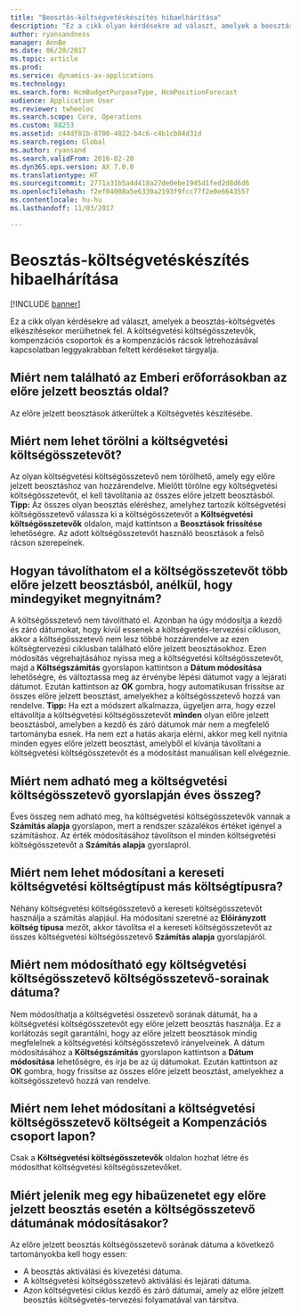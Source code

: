 ```yaml
---
title: "Beosztás-költségvetéskészítés hibaelhárítása"
description: "Ez a cikk olyan kérdésekre ad választ, amelyek a beosztás-költségvetés elkészítésekor merülhetnek fel. A költségvetési költségösszetevők, kompenzációs csoportok és a kompenzációs rácsok létrehozásával kapcsolatban leggyakrabban feltett kérdéseket tárgyalja."
author: ryansandness
manager: AnnBe
ms.date: 06/20/2017
ms.topic: article
ms.prod: 
ms.service: dynamics-ax-applications
ms.technology: 
ms.search.form: HcmBudgetPurposeType, HcmPositionForecast
audience: Application User
ms.reviewer: twheeloc
ms.search.scope: Core, Operations
ms.custom: 88253
ms.assetid: c44df01b-8700-4022-b4c6-c4b1cb84d31d
ms.search.region: Global
ms.author: ryansand
ms.search.validFrom: 2016-02-28
ms.dyn365.ops.version: AX 7.0.0
ms.translationtype: HT
ms.sourcegitcommit: 2771a31b5a4d418a27de0ebe1945d1fed2d8d6d6
ms.openlocfilehash: f2ef04008a5e6339a2193f9fcc77f2e0e6643557
ms.contentlocale: hu-hu
ms.lasthandoff: 11/03/2017

---
```


# <a name="position-budgeting-troubleshooting"></a>Beosztás-költségvetéskészítés hibaelhárítása

[!INCLUDE [banner](../includes/banner.md)]

Ez a cikk olyan kérdésekre ad választ, amelyek a beosztás-költségvetés elkészítésekor merülhetnek fel. A költségvetési költségösszetevők, kompenzációs csoportok és a kompenzációs rácsok létrehozásával kapcsolatban leggyakrabban feltett kérdéseket tárgyalja. 

<a name="why-cant-i-find-the-forecast-position-page-in-human-resources"></a>Miért nem található az Emberi erőforrásokban az előre jelzett beosztás oldal?
---------------------------------------------------------------

Az előre jelzett beosztások átkerültek a Költségvetés készítésébe.

## <a name="why-cant-i-delete-a-budget-cost-element"></a>Miért nem lehet törölni a költségvetési költségösszetevőt?
Az olyan költségvetési költségösszetevő nem törölhető, amely egy előre jelzett beosztáshoz van hozzárendelve. Mielőtt törölne egy költségvetési költségösszetevőt, el kell távolítania az összes előre jelzett beosztásból. **Tipp:** Az összes olyan beosztás eléréshez, amelyhez tartozik költségvetési költségösszetevő válassza ki a költségösszetevőt a **Költségvetési költségösszetevők** oldalon, majd kattintson a **Beosztások frissítése** lehetőségre. Az adott költségösszetevőt használó beosztások a felső rácson szerepelnek.

## <a name="how-can-i-remove-a-cost-element-from-multiple-forecast-positions-without-opening-each-one"></a>Hogyan távolíthatom el a költségösszetevőt több előre jelzett beosztásból, anélkül, hogy mindegyiket megnyitnám?
A költségösszetevő nem távolítható el. Azonban ha úgy módosítja a kezdő és záró dátumokat, hogy kívül essenek a költségvetés-tervezési cikluson, akkor a költségösszetevő nem lesz többé hozzárendelve az ezen költségtervezési ciklusban található előre jelzett beosztásokhoz. Ezen módosítás végrehajtásához nyissa meg a költségvetési költségösszetevőt, majd a **Költségszámítás** gyorslapon kattintson a **Dátum módosítása** lehetőségre, és változtassa meg az érvénybe lépési dátumot vagy a lejárati dátumot. Ezután kattintson az **OK** gombra, hogy automatikusan frissítse az összes előre jelzett beosztást, amelyekhez a költségösszetevő hozzá van rendelve. **Tipp:** Ha ezt a módszert alkalmazza, ügyeljen arra, hogy ezzel eltávolítja a költségvetési költségösszetevőt **minden** olyan előre jelzett beosztásból, amelyben a kezdő és záró dátumok már nem a megfelelő tartományba esnek. Ha nem ezt a hatás akarja elérni, akkor meg kell nyitnia minden egyes előre jelzett beosztást, amelyből el kívánja távolítani a költségvetési költségösszetevőt és a módosítást manuálisan kell elvégeznie.

## <a name="why-cant-i-enter-an-annual-amount-on-the-cost-calculation-fasttab-for-the-budget-cost-element"></a>Miért nem adható meg a költségvetési költségösszetevő gyorslapján éves összeg?
Éves összeg nem adható meg, ha költségvetési költségösszetevők vannak a **Számítás alapja** gyorslapon, mert a rendszer százalékos értéket igényel a számításhoz. Az érték módosításához távolítson el minden költségvetési költségösszetevőt a **Számítás alapja** gyorslapról.

## <a name="why-cant-i-change-the-budget-cost-type-from-earning-to-another-budget-cost-type"></a>Miért nem lehet módosítani a kereseti költségvetési költségtípust más költségtípusra?
Néhány költségvetési költségösszetevő a kereseti költségösszetevőt használja a számítás alapjául. Ha módosítani szeretné az **Előirányzott költség típusa** mezőt, akkor távolítsa el a kereseti költségösszetevőt az összes költségvetési költségösszetevő **Számítás alapja** gyorslapjáról.

## <a name="why-cant-i-change-the-date-on-budget-cost-element-lines-for-a-budget-cost-element"></a>Miért nem módosítható egy költségvetési költségösszetevő költségösszetevő-sorainak dátuma?
Nem módosíthatja a költségvetési összetevő sorának dátumát, ha a költségvetési költségösszetevőt egy előre jelzett beosztás használja. Ez a korlátozás segít garantálni, hogy az előre jelzett beosztások mindig megfelelnek a költségvetési költségösszetevő irányelveinek. A dátum módosításához a **Költségszámítás** gyorslapon kattintson a **Dátum módosítása** lehetőségre, és írja be az új dátumokat. Ezután kattintson az **OK** gombra, hogy frissítse az összes előre jelzett beosztást, amelyekhez a költségösszetevő hozzá van rendelve.

## <a name="why-cant-i-change-the-costs-for-a-budget-cost-element-on-the-compensation-group-page"></a>Miért nem lehet módosítani a költségvetési költségösszetevő költségeit a Kompenzációs csoport lapon?
Csak a **Költségvetési költségösszetevők** oldalon hozhat létre és módosíthat költségvetési költségösszetevőket.

## <a name="why-do-i-receive-an-error-message-when-i-change-the-dates-for-a-cost-element-on-a-forecast-position"></a>Miért jelenik meg egy hibaüzenetet egy előre jelzett beosztás esetén a költségösszetevő dátumának módosításakor?
Az előre jelzett beosztás költségösszetevő sorának dátuma a következő tartományokba kell hogy essen:

-   A beosztás aktiválási és kivezetési dátuma.
-   A költségvetési költségösszetevő aktiválási és lejárati dátuma.
-   Azon költségvetési ciklus kezdő és záró dátumai, amely az előre jelzett beosztás költségvetés-tervezési folyamatával van társítva.





